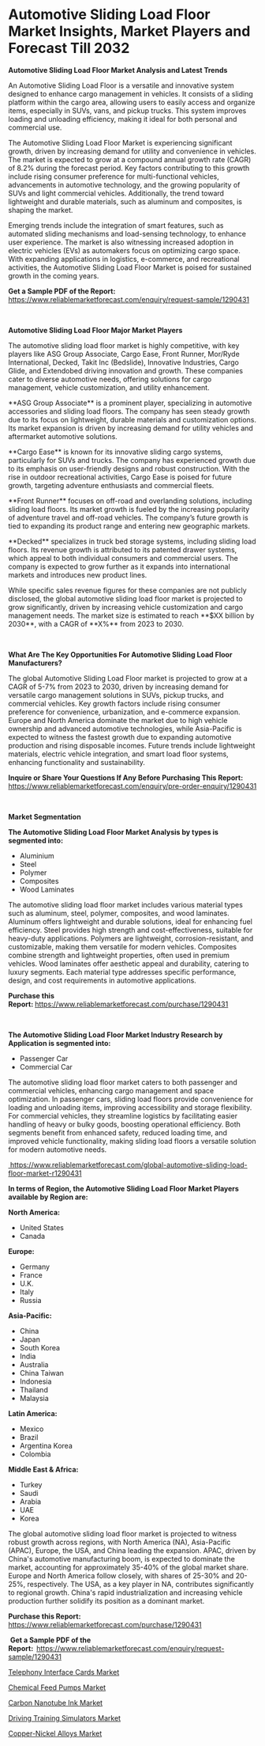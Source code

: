 <p><h1>Automotive Sliding Load Floor Market Insights, Market Players and Forecast Till 2032</h1></p><p><strong>Automotive Sliding Load Floor Market Analysis and Latest Trends</strong></p>
<p><p>An Automotive Sliding Load Floor is a versatile and innovative system designed to enhance cargo management in vehicles. It consists of a sliding platform within the cargo area, allowing users to easily access and organize items, especially in SUVs, vans, and pickup trucks. This system improves loading and unloading efficiency, making it ideal for both personal and commercial use.</p><p>The Automotive Sliding Load Floor Market is experiencing significant growth, driven by increasing demand for utility and convenience in vehicles. The market is expected to grow at a compound annual growth rate (CAGR) of 8.2% during the forecast period. Key factors contributing to this growth include rising consumer preference for multi-functional vehicles, advancements in automotive technology, and the growing popularity of SUVs and light commercial vehicles. Additionally, the trend toward lightweight and durable materials, such as aluminum and composites, is shaping the market.</p><p>Emerging trends include the integration of smart features, such as automated sliding mechanisms and load-sensing technology, to enhance user experience. The market is also witnessing increased adoption in electric vehicles (EVs) as automakers focus on optimizing cargo space. With expanding applications in logistics, e-commerce, and recreational activities, the Automotive Sliding Load Floor Market is poised for sustained growth in the coming years.</p></p>
<p><strong>Get a Sample PDF of the Report:&nbsp;</strong> <a href="https://www.reliablemarketforecast.com/enquiry/request-sample/1290431?utm_campaign=1875&utm_medium=2&utm_source=Github&utm_content=ia&utm_term=21012025&utm_id=automotive-sliding-load-floor">https://www.reliablemarketforecast.com/enquiry/request-sample/1290431</a></p>
<p>&nbsp;</p>
<p><strong>Automotive Sliding Load Floor Major Market Players</strong></p>
<p><p>The automotive sliding load floor market is highly competitive, with key players like ASG Group Associate, Cargo Ease, Front Runner, Mor/Ryde International, Decked, Takit Inc (Bedslide), Innovative Industries, Cargo Glide, and Extendobed driving innovation and growth. These companies cater to diverse automotive needs, offering solutions for cargo management, vehicle customization, and utility enhancement.</p><p>**ASG Group Associate** is a prominent player, specializing in automotive accessories and sliding load floors. The company has seen steady growth due to its focus on lightweight, durable materials and customization options. Its market expansion is driven by increasing demand for utility vehicles and aftermarket automotive solutions.</p><p>**Cargo Ease** is known for its innovative sliding cargo systems, particularly for SUVs and trucks. The company has experienced growth due to its emphasis on user-friendly designs and robust construction. With the rise in outdoor recreational activities, Cargo Ease is poised for future growth, targeting adventure enthusiasts and commercial fleets.</p><p>**Front Runner** focuses on off-road and overlanding solutions, including sliding load floors. Its market growth is fueled by the increasing popularity of adventure travel and off-road vehicles. The company’s future growth is tied to expanding its product range and entering new geographic markets.</p><p>**Decked** specializes in truck bed storage systems, including sliding load floors. Its revenue growth is attributed to its patented drawer systems, which appeal to both individual consumers and commercial users. The company is expected to grow further as it expands into international markets and introduces new product lines.</p><p>While specific sales revenue figures for these companies are not publicly disclosed, the global automotive sliding load floor market is projected to grow significantly, driven by increasing vehicle customization and cargo management needs. The market size is estimated to reach **$XX billion by 2030**, with a CAGR of **X%** from 2023 to 2030.</p></p>
<p>&nbsp;</p>
<p><strong>What Are The Key Opportunities For Automotive Sliding Load Floor Manufacturers?</strong></p>
<p><p>The global Automotive Sliding Load Floor market is projected to grow at a CAGR of 5-7% from 2023 to 2030, driven by increasing demand for versatile cargo management solutions in SUVs, pickup trucks, and commercial vehicles. Key growth factors include rising consumer preference for convenience, urbanization, and e-commerce expansion. Europe and North America dominate the market due to high vehicle ownership and advanced automotive technologies, while Asia-Pacific is expected to witness the fastest growth due to expanding automotive production and rising disposable incomes. Future trends include lightweight materials, electric vehicle integration, and smart load floor systems, enhancing functionality and sustainability.</p></p>
<p><strong>Inquire or Share Your Questions If Any Before Purchasing This Report:</strong> <a href="https://www.reliablemarketforecast.com/enquiry/pre-order-enquiry/1290431?utm_campaign=1875&utm_medium=2&utm_source=Github&utm_content=ia&utm_term=21012025&utm_id=automotive-sliding-load-floor">https://www.reliablemarketforecast.com/enquiry/pre-order-enquiry/1290431</a></p>
<p>&nbsp;</p>
<p><strong>Market Segmentation</strong></p>
<p><strong>The Automotive Sliding Load Floor Market Analysis by types is segmented into:</strong></p>
<p><ul><li>Aluminium</li><li>Steel</li><li>Polymer</li><li>Composites</li><li>Wood Laminates</li></ul></p>
<p><p>The automotive sliding load floor market includes various material types such as aluminum, steel, polymer, composites, and wood laminates. Aluminum offers lightweight and durable solutions, ideal for enhancing fuel efficiency. Steel provides high strength and cost-effectiveness, suitable for heavy-duty applications. Polymers are lightweight, corrosion-resistant, and customizable, making them versatile for modern vehicles. Composites combine strength and lightweight properties, often used in premium vehicles. Wood laminates offer aesthetic appeal and durability, catering to luxury segments. Each material type addresses specific performance, design, and cost requirements in automotive applications.</p></p>
<p><strong>Purchase this Report:&nbsp;</strong><a href="https://www.reliablemarketforecast.com/purchase/1290431?utm_campaign=1875&utm_medium=2&utm_source=Github&utm_content=ia&utm_term=21012025&utm_id=automotive-sliding-load-floor">https://www.reliablemarketforecast.com/purchase/1290431</a></p>
<p>&nbsp;</p>
<p><strong>The Automotive Sliding Load Floor Market Industry Research by Application is segmented into:</strong></p>
<p><ul><li>Passenger Car</li><li>Commercial Car</li></ul></p>
<p><p>The automotive sliding load floor market caters to both passenger and commercial vehicles, enhancing cargo management and space optimization. In passenger cars, sliding load floors provide convenience for loading and unloading items, improving accessibility and storage flexibility. For commercial vehicles, they streamline logistics by facilitating easier handling of heavy or bulky goods, boosting operational efficiency. Both segments benefit from enhanced safety, reduced loading time, and improved vehicle functionality, making sliding load floors a versatile solution for modern automotive needs.</p></p>
<p><a href="https://www.reliablemarketforecast.com/global-automotive-sliding-load-floor-market-r1290431?utm_campaign=1875&utm_medium=2&utm_source=Github&utm_content=ia&utm_term=21012025&utm_id=automotive-sliding-load-floor">&nbsp;https://www.reliablemarketforecast.com/global-automotive-sliding-load-floor-market-r1290431</a></p>
<p><strong>In terms of Region, the Automotive Sliding Load Floor Market Players available by Region are:</strong></p>
<p>
    <p> <strong> North America: </strong>
        <ul>
            <li>United States</li>
            <li>Canada</li>
        </ul>
        </p> 
    <p> <strong> Europe: </strong>
        <ul>
            <li>Germany</li>
            <li>France</li>
            <li>U.K.</li>
            <li>Italy</li>
            <li>Russia</li>
        </ul>
        </p> 
    <p> <strong> Asia-Pacific: </strong>
        <ul>
            <li>China</li>
            <li>Japan</li>
            <li>South Korea</li>
            <li>India</li>
            <li>Australia</li>
            <li>China Taiwan</li>
            <li>Indonesia</li>
            <li>Thailand</li>
            <li>Malaysia</li>
        </ul>
        </p> 
    <p> <strong> Latin America: </strong>
        <ul>
            <li>Mexico</li>
            <li>Brazil</li>
            <li>Argentina Korea</li>
            <li>Colombia</li>
        </ul>
        </p> 
    <p> <strong> Middle East & Africa: </strong>
        <ul>
            <li>Turkey</li>
            <li>Saudi</li>
            <li>Arabia</li>
            <li>UAE</li>
            <li>Korea</li>
        </ul>
    </p>
    </p>
<p><p>The global automotive sliding load floor market is projected to witness robust growth across regions, with North America (NA), Asia-Pacific (APAC), Europe, the USA, and China leading the expansion. APAC, driven by China's automotive manufacturing boom, is expected to dominate the market, accounting for approximately 35-40% of the global market share. Europe and North America follow closely, with shares of 25-30% and 20-25%, respectively. The USA, as a key player in NA, contributes significantly to regional growth. China's rapid industrialization and increasing vehicle production further solidify its position as a dominant market.</p></p>
<p><strong>Purchase this Report: </strong><a href="https://www.reliablemarketforecast.com/purchase/1290431?utm_campaign=1875&utm_medium=2&utm_source=Github&utm_content=ia&utm_term=21012025&utm_id=automotive-sliding-load-floor">https://www.reliablemarketforecast.com/purchase/1290431</a></p>
<p>&nbsp;<strong>Get a Sample PDF of the Report:&nbsp;&nbsp;</strong><a href="https://www.reliablemarketforecast.com/enquiry/request-sample/1290431?utm_campaign=1875&utm_medium=2&utm_source=Github&utm_content=ia&utm_term=21012025&utm_id=automotive-sliding-load-floor">https://www.reliablemarketforecast.com/enquiry/request-sample/1290431</a></p>
<p><strong></strong></p>
<p><p><a href="https://www.linkedin.com/pulse/global-telephony-interface-cards-market-scope-its-rapid-growth-d7syf?utm_campaign=1875&utm_medium=2&utm_source=Github&utm_content=ia&utm_term=21012025&utm_id=automotive-sliding-load-floor">Telephony Interface Cards Market</a></p><p><a href="https://www.linkedin.com/pulse/chemical-feed-pumps-industry-report-revenue-forecast-market-uglpe?utm_campaign=1875&utm_medium=2&utm_source=Github&utm_content=ia&utm_term=21012025&utm_id=automotive-sliding-load-floor">Chemical Feed Pumps Market</a></p><p><a href="https://www.linkedin.com/pulse/comprehensive-evaluation-carbon-nanotube-ink-market-size-anticipating-fmgrc?utm_campaign=1875&utm_medium=2&utm_source=Github&utm_content=ia&utm_term=21012025&utm_id=automotive-sliding-load-floor">Carbon Nanotube Ink Market</a></p><p><a href="https://github.com/raffadongraffadong/Market-Research-Report-List-1/blob/main/driving-training-simulators-market.md?utm_campaign=1875&utm_medium=2&utm_source=Github&utm_content=ia&utm_term=21012025&utm_id=automotive-sliding-load-floor">Driving Training Simulators Market</a></p><p><a href="https://www.linkedin.com/pulse/evaluating-impact-latest-trends-copper-nickel-alloys-u9bpc?utm_campaign=1875&utm_medium=2&utm_source=Github&utm_content=ia&utm_term=21012025&utm_id=automotive-sliding-load-floor">Copper-Nickel Alloys Market</a></p></p>
